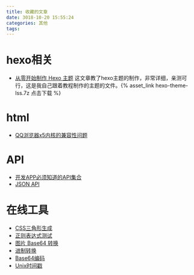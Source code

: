 ```yaml
---
title: 收藏的文章
date: 3018-10-20 15:55:24
categories: 其他
tags:
---
```


# hexo相关
- [从零开始制作 Hexo 主题](https://www.ahonn.me/2016/12/15/create-a-hexo-theme-from-scratch/)
这文章教了hexo主题的制作，非常详细，亲测可行，这是我自己跟着教程制作的主题的文件。{% asset_link hexo-theme-lss.7z 点击下载 %}

# html
- [QQ浏览器x5内核的兼容性问题](https://www.cnblogs.com/chentan/p/6297064.html
)
<!-- more -->
# API
- [开发APP必须知道的API集合](https://www.cnblogs.com/wikiki/p/7232388.html)
- [JSON API](https://www.sojson.com/api/semantic.html)

# 在线工具
- [CSS三角形生成](http://www.nicetool.net/embed/css_triangle_generator.html)
- [正则表达式测试](http://www.nicetool.net/embed/regex_test.html)
- [图片 Base64 转换](http://www.nicetool.net/embed/image_base64.html)
- [进制转换](http://www.nicetool.net/embed/hex.html)
- [Base64编码](http://www.nicetool.net/embed/base64.html)
- [Unix时间戳](http://www.nicetool.net/embed/timestamp.html)